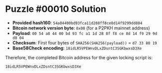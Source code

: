 # Puzzle #00010 Solution

- **Provided hash160**: `54a84400bd93fca11d288ff8ce8d14f9299dd804`
- **Bitcoin network version byte**: `0x00` (for a P2PKH mainnet address)
- **Payload**: `00 54 a8 44 00 bd 93 fc a1 1d 28 8f f8 ce 8d 14 f9 29 9d d8 04`
- **Checksum**: First four bytes of `SHA256(SHA256(payload))` = `d7 33 80 19`
- **Base58Check encoding**: `18idLR5VPEWnvDLxZDsntC3SGKbwxsD3Xe`

Therefore, the completed Bitcoin address for the given locking script is:

```
18idLR5VPEWnvDLxZDsntC3SGKbwxsD3Xe
```
